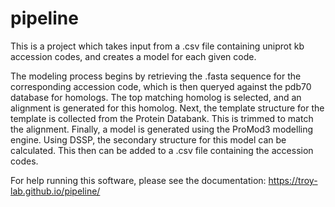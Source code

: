 # pipeline
This is a project which takes input from a .csv file containing uniprot kb accession codes, and creates a model for each given code.

The modeling process begins by retrieving the .fasta sequence for the corresponding accession code, which is then queryed against the pdb70 database for homologs.
The top matching homolog is selected, and an alignment is generated for this homolog.
Next, the template structure for the template is collected from the Protein Databank. This is trimmed to match the alignment.
Finally, a model is generated using the ProMod3 modelling engine.
Using DSSP, the secondary structure for this model can be calculated.
This then can be added to a .csv file containing the accession codes.

For help running this software, please see the documentation:
https://troy-lab.github.io/pipeline/
